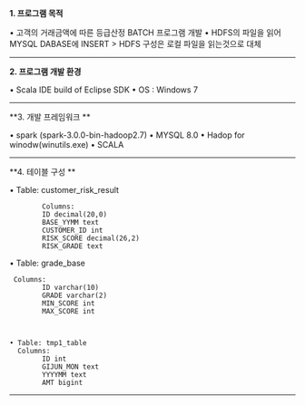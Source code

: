 **1. 프로그램 목적**

  • 고객의 거래금액에 따른 등급산정 BATCH 프로그램 개발
  • HDFS의 파일을 읽어 MYSQL DABASE에 INSERT
    > HDFS 구성은 로컬 파일을 읽는것으로 대체

- - -
**2. 프로그램 개발 환경**

  • Scala IDE build of Eclipse SDK
  • OS : Windows 7

- - -  
**3. 개발 프레임워크 **

   • spark (spark-3.0.0-bin-hadoop2.7)
   • MYSQL 8.0
   • Hadop for winodw(winutils.exe)
   • SCALA
   
- - -
**4. 테이블 구성 ** 

   • Table: customer_risk_result
   
            Columns:
            ID decimal(20,0) 
            BASE_YYMM text 
            CUSTOMER_ID int 
            RISK_SCORE decimal(26,2) 
            RISK_GRADE text
            

   • Table: grade_base
  
     Columns:
            ID varchar(10) 
            GRADE varchar(2) 
            MIN_SCORE int 
            MAX_SCORE int



    • Table: tmp1_table  
      Columns:
            ID int 
            GIJUN_MON text 
            YYYYMM text 
            AMT bigint
- - -
            
